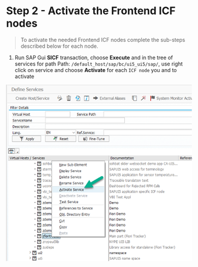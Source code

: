 # Step 2 - Activate the Frontend ICF nodes

> To activate the needed Frontend ICF nodes complete the sub-steps described below for each node.

1. Run SAP Gui **SICF** transaction, choose **Execute** and in the tree of services for path Path: `/default_host/sap/bc/ui5_ui5/sap/`, use right click on service and choose **Activate** for each `ICF node` you and to activate <br/>

![](res/sicf-activate.png)



